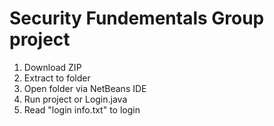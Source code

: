 # Security Fundementals Group project

1. Download ZIP
2. Extract to folder
3. Open folder via NetBeans IDE
4. Run project or Login.java
5. Read "login info.txt" to login
